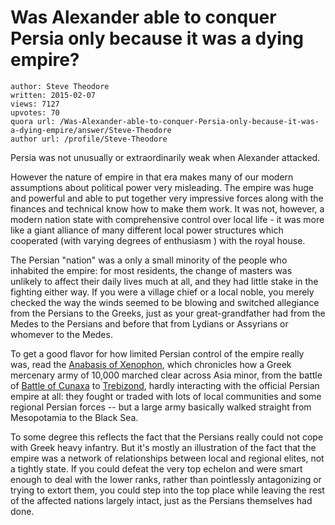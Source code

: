 # Was Alexander able to conquer Persia only because it was a dying empire?

	author: Steve Theodore
	written: 2015-02-07
	views: 7127
	upvotes: 70
	quora url: /Was-Alexander-able-to-conquer-Persia-only-because-it-was-a-dying-empire/answer/Steve-Theodore
	author url: /profile/Steve-Theodore


Persia was not unusually or extraordinarily weak when Alexander attacked. 

However the nature of empire in that era makes many of our modern assumptions about political power very misleading. The empire was huge and powerful and able to put together very impressive forces along with the finances and technical know how to make them work. It was not, however, a modern nation state with comprehensive control over local life - it was more like a giant alliance of many different local power structures which cooperated (with varying degrees of enthusiasm ) with the royal house. 

The Persian "nation" was a only a small minority of the people who inhabited the empire: for most residents, the change of masters was unlikely to affect their daily lives much at all, and they had little stake in the fighting either way. If you were a village chief or a local noble, you merely checked the way the winds seemed to be blowing and switched allegiance from the Persians to the Greeks, just as your great-grandfather had from the Medes to the Persians and before that from Lydians or Assyrians or whomever to the Medes.

To get a good flavor for how limited Persian control of the empire really was, read the [Anabasis of Xenophon](http://www.gutenberg.org/files/1170/1170-h/1170-h.htm), which chronicles how a Greek mercenary army of 10,000 marched clear across Asia minor, from the battle of [Battle of Cunaxa](http://en.wikipedia.org/wiki/Battle_of_Cunaxa) to [Trebizond](http://en.wikipedia.org/wiki/Trabzon), hardly interacting with the official Persian empire at all: they fought or traded with lots of local communities and some regional Persian forces -- but a large army basically walked straight from Mesopotamia to the Black Sea. 

To some degree this reflects the fact that the Persians really could not cope with Greek heavy infantry. But it's mostly an illustration of the fact that the empire was a network of relationships between local and regional elites, not a tightly state. If you could defeat the very top echelon and were smart enough to deal with the lower ranks, rather than pointlessly antagonizing or trying to extort them, you could step into the top place while leaving the rest of the affected nations largely intact, just as the Persians themselves had done.

